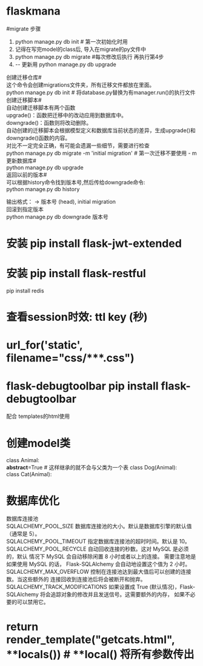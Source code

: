 # flaskmana

#migrate 步骤
1. python manage.py db init  # 第一次初始化时用  
2. 记得在写完model的class后, 导入在migrate的py文件中  
3. python manage.py db migrate  #每次修改后执行 再执行第4步  
4. -- 更新用 python manage.py db upgrade  

创建迁移仓库#  
这个命令会创建migrations文件夹，所有迁移文件都放在里面。  
python manage.py db init   # 将database.py替换为有manager.run()的执行文件  
创建迁移脚本#  
自动创建迁移脚本有两个函数  
upgrade()：函数把迁移中的改动应用到数据库中。  
downgrade()：函数则将改动删除。  
自动创建的迁移脚本会根据模型定义和数据库当前状态的差异，生成upgrade()和downgrade()函数的内容。  
对比不一定完全正确，有可能会遗漏一些细节，需要进行检查  
python manage.py db migrate -m 'initial migration'  # 第一次迁移不要使用 - m  
更新数据库#  
python manage.py db upgrade  
返回以前的版本#  
可以根据history命令找到版本号,然后传给downgrade命令:  
python manage.py db history  

输出格式：<base> ->  版本号 (head), initial migration  
回滚到指定版本  
python manage.py db downgrade 版本号  


# 安装 pip install flask-jwt-extended  
# 安装 pip install flask-restful  

pip install redis   

# 查看session时效: ttl  key    (秒)  
# url_for('static', filename="css/***.css")
# flask-debugtoolbar  pip install flask-debugtoolbar   
配合 templates的html使用  

# 创建model类  
class Animal:  
    __abstract__=True  # 这样继承的就不会与父类为一个表
class Dog(Animal):  
class Cat(Animal):    

# 数据库优化  
数据库连接池  
SQLALCHEMY_POOL_SIZE	数据库连接池的大小。默认是数据库引擎的默认值 （通常是 5）。  
SQLALCHEMY_POOL_TIMEOUT	指定数据库连接池的超时时间。默认是 10。  
SQLALCHEMY_POOL_RECYCLE	自动回收连接的秒数。这对 MySQL 是必须的，默认 情况下 MySQL 会自动移除闲置 8 小时或者以上的连接。 需要注意地是如果使用 MySQL 的话， Flask-SQLAlchemy 会自动地设置这个值为 2 小时。  
SQLALCHEMY_MAX_OVERFLOW	控制在连接池达到最大值后可以创建的连接数。当这些额外的 连接回收到连接池后将会被断开和抛弃。  
SQLALCHEMY_TRACK_MODIFICATIONS	如果设置成 True (默认情况)，Flask-SQLAlchemy 将会追踪对象的修改并且发送信号。这需要额外的内存， 如果不必要的可以禁用它。  

# return render_template("getcats.html", **locals())  # **local() 将所有参数传出  
